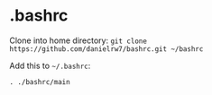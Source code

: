 # .bashrc

Clone into home directory: `git clone https://github.com/danielrw7/bashrc.git ~/bashrc`

Add this to `~/.bashrc`:

```shell
. ./bashrc/main
```
